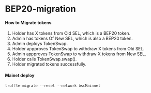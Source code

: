 # BEP20-migration

#### How to Migrate tokens

1. Holder has X tokens from Old SEL, which is a BEP20 token.
2. Admin has tokens Of New SEL, which is also a BEP20 token.
4. Admin deploys TokenSwap.
5. Holder appproves TokenSwap to withdraw X tokens from Old SEL.
6. Admin appproves TokenSwap to withdraw X tokens from New SEL.
7. Holder calls TokenSwap.swap().
8. Holder migrated tokens successfully.



#### Mainet deploy

```
truffle migrate --reset --network bscMainnet
``` 